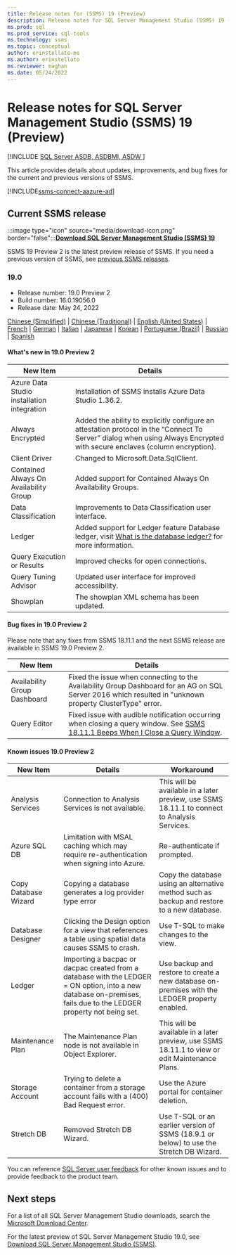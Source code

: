 ```yaml
---
title: Release notes for (SSMS) 19 (Preview)
description: Release notes for SQL Server Management Studio (SSMS) 19 (Preview)
ms.prod: sql
ms.prod_service: sql-tools
ms.technology: ssms
ms.topic: conceptual
author: erinstellato-ms
ms.author: erinstellato
ms.reviewer: maghan
ms.date: 05/24/2022
---
```


# Release notes for SQL Server Management Studio (SSMS) 19 (Preview)

[!INCLUDE [SQL Server ASDB, ASDBMI, ASDW ](../includes/applies-to-version/sql-asdb-asdbmi-asa.md)]

This article provides details about updates, improvements, and bug fixes for the current and previous versions of SSMS.

[!INCLUDE[ssms-connect-aazure-ad](../includes/ssms-connect-azure-ad.md)]

## Current SSMS release

:::image type="icon" source="media/download-icon.png" border="false":::**[Download SQL Server Management Studio (SSMS) 19](https://aka.ms/ssmsfullsetup)**

SSMS 19 Preview 2 is the latest preview release of SSMS. If you need a previous version of SSMS, see [previous SSMS releases](release-notes-ssms.md#previous-ssms-releases).

### 19.0

- Release number: 19.0 Preview 2
- Build number: 16.0.19056.0
- Release date: May 24, 2022

[Chinese (Simplified)](https://go.microsoft.com/fwlink/?linkid=2195969&clcid=0x804) | [Chinese (Traditional)](https://go.microsoft.com/fwlink/?linkid=2195969&clcid=0x404) | [English (United States)](https://go.microsoft.com/fwlink/?linkid=2195969&clcid=0x409) | [French](https://go.microsoft.com/fwlink/?linkid=2195969&clcid=0x40c) | [German](https://go.microsoft.com/fwlink/?linkid=2195969&clcid=0x407) | [Italian](https://go.microsoft.com/fwlink/?linkid=2195969&clcid=0x410) | [Japanese](https://go.microsoft.com/fwlink/?linkid=2195969&clcid=0x411) | [Korean](https://go.microsoft.com/fwlink/?linkid=2195969&clcid=0x412) | [Portuguese (Brazil)](https://go.microsoft.com/fwlink/?linkid=2195969&clcid=0x416) | [Russian](https://go.microsoft.com/fwlink/?linkid=2195969&clcid=0x419) | [Spanish](https://go.microsoft.com/fwlink/?linkid=2195969&clcid=0x40a)

#### What's new in 19.0 Preview 2

| New Item | Details |
|----------|---------|
| Azure Data Studio installation integration | Installation of SSMS installs Azure Data Studio 1.36.2. |
| Always Encrypted | Added the ability to explicitly configure an attestation protocol in the “Connect To Server” dialog when using Always Encrypted with secure enclaves (column encryption). |
| Client Driver | Changed to Microsoft.Data.SqlClient. |
| Contained Always On Availability Group | Added support for Contained Always On Availability Groups. |
| Data Classification | Improvements to Data Classification user interface. |
| Ledger | Added support for Ledger feature Database ledger, visit [What is the database ledger?](https://docs.microsoft.com/sql/relational-databases/security/ledger/ledger-database-ledger?view=sql-server-ver16&viewFallbackFrom=azuresql) for more information. |
| Query Execution or Results | Improved checks for open connections. |
| Query Tuning Advisor | Updated user interface for improved accessibility. |
| Showplan | The showplan XML schema has been updated. |

#### Bug fixes in 19.0 Preview 2

Please note that any fixes from SSMS 18.11.1 and the next SSMS release are available in SSMS 19.0 Preview 2.

| New Item | Details |
|----------|---------|
| Availability Group Dashboard | Fixed the issue when connecting to the Availability Group Dashboard for an AG on SQL Server 2016 which resulted in "unknown property ClusterType" error. |
| Query Editor | Fixed issue with audible notification occurring when closing a query window.  See [SSMS 18.11.1 Beeps When I Close a Query Window](https://docs.microsoft.com/answers/questions/775502/ssms-18111-beeps-when-i-close-a-query-window.html). |

#### Known issues 19.0 Preview 2

| New Item | Details | Workaround |
|----------|---------|------------|
| Analysis Services | Connection to Analysis Services is not available. | This will be available in a later preview, use SSMS 18.11.1 to connect to Analysis Services. |
| Azure SQL DB | Limitation with MSAL caching which may require re-authentication when signing into Azure. | Re-authenticate if prompted. |
| Copy Database Wizard | Copying a database generates a log provider type error | Copy the database using an alternative method such as backup and restore to a new database. |
| Database Designer | Clicking the Design option for a view that references a table using spatial data causes SSMS to crash. | Use T-SQL to make changes to the view. |
| Ledger | Importing a bacpac or dacpac created from a database with the LEDGER = ON option, into a new database on-premises, fails due to the LEDGER property not being set. | Use backup and restore to create a new database on-premises with the LEDGER property enabled. |
| Maintenance Plan | The Maintenance Plan node is not available in Object Explorer. | This will be available in a later preview, use SSMS 18.11.1 to view or edit Maintenance Plans. |
| Storage Account | Trying to delete a container from a storage account fails with a (400) Bad Request error. | Use the Azure portal for container deletion. |
| Stretch DB | Removed Stretch DB Wizard. | Use T-SQL or an earlier version of SSMS (18.9.1 or below) to use the Stretch DB Wizard. |

You can reference [SQL Server user feedback](https://feedback.azure.com/forums/908035-sql-server) for other known issues and to provide feedback to the product team.

## Next steps

For a list of all SQL Server Management Studio downloads, search the [Microsoft Download Center](https://www.microsoft.com/download/search.aspx?q=sql%20server%20management%20studio&p=0&r=10&t=&s=Relevancy~Descending).  
  
For the latest preview of SQL Server Management Studio 19.0, see [Download SQL Server Management Studio &#40;SSMS&#41;](../ssms/download-sql-server-management-studio-ssms-19.md).
